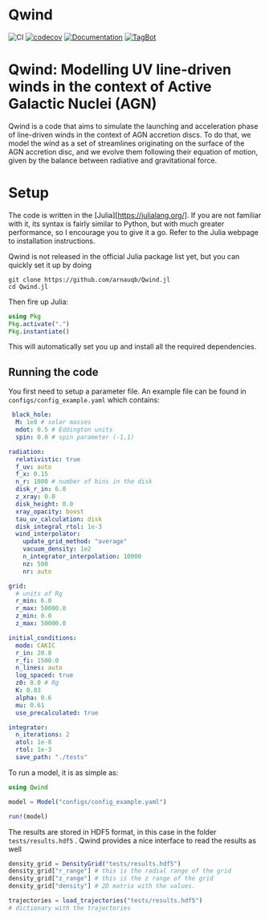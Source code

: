 # Qwind

![CI](https://github.com/arnauqb/Qwind.jl/workflows/CI/badge.svg)
[![codecov](https://codecov.io/gh/arnauqb/Qwind.jl/branch/main/graph/badge.svg?token=KQPtxMDMAm)](https://codecov.io/gh/arnauqb/Qwind.jl)
[![Documentation](https://github.com/arnauqb/Qwind.jl/actions/workflows/docs.yml/badge.svg)](https://arnauqb.github.io/Qwind.jl/)
[![TagBot](https://github.com/arnauqb/Qwind.jl/actions/workflows/tagbot.yml/badge.svg)](https://github.com/arnauqb/Qwind.jl/actions/workflows/tagbot.yml)

# Qwind: Modelling UV line-driven winds in the context of Active Galactic Nuclei (AGN)


Qwind is a code that aims to simulate the launching and acceleration phase of line-driven winds in the context of AGN accretion discs. To do that, we model the wind as a set of streamlines originating on the surface of the AGN accretion disc, and we evolve them following their equation of motion, given by the balance between radiative and gravitational force.

# Setup

The code is written in the [Julia][https://julialang.org/]. If you are not familiar with it, its syntax is fairly similar to Python, but with much greater performance, so I encourage you to give it a go. Refer to the Julia webpage to installation instructions.

Qwind is not released in the official Julia package list yet, but you can quickly set it up by doing

```
git clone https://github.com/arnauqb/Qwind.jl
cd Qwind.jl
```

Then fire up Julia:

```julia
using Pkg
Pkg.activate(".")
Pkg.instantiate()
```

This will automatically set you up and install all the required dependencies.

## Running the code

You first need to setup a parameter file. An example file can be found in ``configs/config_example.yaml`` which contains:

```yaml
 black_hole:
  M: 1e8 # solar masses
  mdot: 0.5 # Eddington units
  spin: 0.0 # spin parameter (-1,1)

radiation:
  relativistic: true 
  f_uv: auto
  f_x: 0.15
  n_r: 1000 # number of bins in the disk
  disk_r_in: 6.0
  z_xray: 0.0
  disk_height: 0.0
  xray_opacity: boost 
  tau_uv_calculation: disk 
  disk_integral_rtol: 1e-3
  wind_interpolator:
    update_grid_method: "average"
    vacuum_density: 1e2
    n_integrator_interpolation: 10000
    nz: 500
    nr: auto 

grid:
  # units of Rg
  r_min: 6.0
  r_max: 50000.0
  z_min: 0.0
  z_max: 50000.0

initial_conditions:
  mode: CAKIC
  r_in: 20.0
  r_fi: 1500.0
  n_lines: auto
  log_spaced: true
  z0: 0.0 # Rg
  K: 0.03
  alpha: 0.6
  mu: 0.61
  use_precalculated: true

integrator:
  n_iterations: 2
  atol: 1e-8
  rtol: 1e-3
  save_path: "./tests"
```



To run a model, it is as simple as:

```julia
using Qwind

model = Model("configs/config_example.yaml")

run!(model)
```

The results are stored in HDF5 format, in this case in the folder ```tests/results.hdf5``` . Qwind provides a nice interface to read the results as well

```julia
density_grid = DensityGrid("tests/results.hdf5")
density_grid["r_range"] # this is the radial range of the grid
density_grid["z_range"] # this is the z range of the grid
density_grid["density"] # 2D matrix with the values.

trajectories = load_trajectories("tests/results.hdf5")
# dictionary with the trajectories
```

